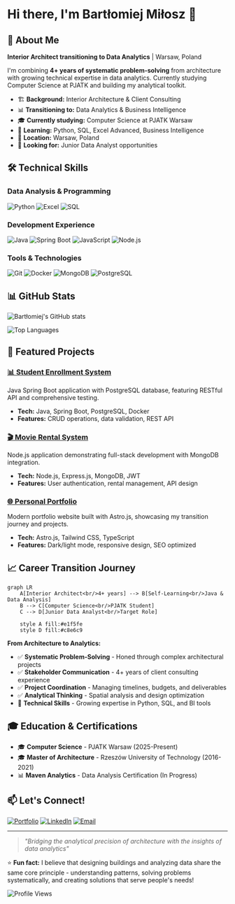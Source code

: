 # Hi there, I'm Bartłomiej Miłosz 👋

## 🎯 About Me
**Interior Architect transitioning to Data Analytics** | Warsaw, Poland

I'm combining **4+ years of systematic problem-solving** from architecture with growing technical expertise in data analytics. Currently studying Computer Science at PJATK and building my analytical toolkit.

- 🏗️ **Background:** Interior Architecture & Client Consulting
- 📊 **Transitioning to:** Data Analytics & Business Intelligence  
- 🎓 **Currently studying:** Computer Science at PJATK Warsaw
- 🌱 **Learning:** Python, SQL, Excel Advanced, Business Intelligence
- 📍 **Location:** Warsaw, Poland
- 💼 **Looking for:** Junior Data Analyst opportunities

## 🛠️ Technical Skills

### Data Analysis & Programming
![Python](https://img.shields.io/badge/Python-3776AB?style=flat&logo=python&logoColor=white)
![Excel](https://img.shields.io/badge/Microsoft_Excel-217346?style=flat&logo=microsoft-excel&logoColor=white)
![SQL](https://img.shields.io/badge/SQL-4479A1?style=flat&logo=postgresql&logoColor=white)

### Development Experience
![Java](https://img.shields.io/badge/Java-ED8B00?style=flat&logo=java&logoColor=white)
![Spring Boot](https://img.shields.io/badge/Spring_Boot-6DB33F?style=flat&logo=spring&logoColor=white)
![JavaScript](https://img.shields.io/badge/JavaScript-F7DF1E?style=flat&logo=javascript&logoColor=black)
![Node.js](https://img.shields.io/badge/Node.js-43853D?style=flat&logo=node.js&logoColor=white)

### Tools & Technologies
![Git](https://img.shields.io/badge/Git-F05032?style=flat&logo=git&logoColor=white)
![Docker](https://img.shields.io/badge/Docker-2496ED?style=flat&logo=docker&logoColor=white)
![MongoDB](https://img.shields.io/badge/MongoDB-4EA94B?style=flat&logo=mongodb&logoColor=white)
![PostgreSQL](https://img.shields.io/badge/PostgreSQL-316192?style=flat&logo=postgresql&logoColor=white)

## 📊 GitHub Stats

<div>

![Bartłomiej's GitHub stats](https://github-readme-stats.vercel.app/api?username=bartlomiej-milosz&show_icons=true&theme=default&hide_border=true&count_private=true)

![Top Languages](https://github-readme-stats.vercel.app/api/top-langs/?username=bartlomiej-milosz&layout=compact&theme=default&hide_border=true)

</div>

## 🚀 Featured Projects

### [📊 Student Enrollment System](https://github.com/bartlomiejMilosz/student-enrollment-app)
Java Spring Boot application with PostgreSQL database, featuring RESTful API and comprehensive testing.
- **Tech:** Java, Spring Boot, PostgreSQL, Docker
- **Features:** CRUD operations, data validation, REST API

### [🎬 Movie Rental System](https://github.com/bartlomiejMilosz/movie-rental-system)
Node.js application demonstrating full-stack development with MongoDB integration.
- **Tech:** Node.js, Express.js, MongoDB, JWT
- **Features:** User authentication, rental management, API design

### [🌐 Personal Portfolio](https://github.com/bartlomiejMilosz/bartlomiej-milosz.github.io)
Modern portfolio website built with Astro.js, showcasing my transition journey and projects.
- **Tech:** Astro.js, Tailwind CSS, TypeScript
- **Features:** Dark/light mode, responsive design, SEO optimized

## 📈 Career Transition Journey

```mermaid
graph LR
    A[Interior Architect<br/>4+ years] --> B[Self-Learning<br/>Java & Data Analysis]
    B --> C[Computer Science<br/>PJATK Student]
    C --> D[Junior Data Analyst<br/>Target Role]
    
    style A fill:#e1f5fe
    style D fill:#c8e6c9
```

**From Architecture to Analytics:**
- ✅ **Systematic Problem-Solving** - Honed through complex architectural projects
- ✅ **Stakeholder Communication** - 4+ years of client consulting experience  
- ✅ **Project Coordination** - Managing timelines, budgets, and deliverables
- ✅ **Analytical Thinking** - Spatial analysis and design optimization
- 🌱 **Technical Skills** - Growing expertise in Python, SQL, and BI tools

## 🎓 Education & Certifications

- 🎓 **Computer Science** - PJATK Warsaw (2025-Present)
- 🎓 **Master of Architecture** - Rzeszów University of Technology (2016-2021)
- 📊 **Maven Analytics** - Data Analysis Certification (In Progress)

## 📫 Let's Connect!

[![Portfolio](https://img.shields.io/badge/Portfolio-255E63?style=for-the-badge&logo=About.me&logoColor=white)](https://bartlomiej-milosz.github.io)
[![LinkedIn](https://img.shields.io/badge/LinkedIn-0077B5?style=for-the-badge&logo=linkedin&logoColor=white)](https://linkedin.com/in/bartlomiej-milosz)
[![Email](https://img.shields.io/badge/Email-D14836?style=for-the-badge&logo=gmail&logoColor=white)](mailto:bartlomiej.milosz@gmail.com)

---

> *"Bridging the analytical precision of architecture with the insights of data analytics"*

⭐ **Fun fact:** I believe that designing buildings and analyzing data share the same core principle - understanding patterns, solving problems systematically, and creating solutions that serve people's needs!

![Profile Views](https://komarev.com/ghpvc/?username=bartlomiejMilosz&color=blue)
